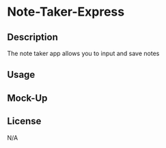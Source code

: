 # Note-Taker-Express

## Description
The note taker app allows you to input and save notes 

## Usage

## Mock-Up


## License
N/A
